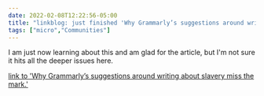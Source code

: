 ```yaml
---
date: 2022-02-08T12:22:56-05:00
title: "linkblog: just finished 'Why Grammarly’s suggestions around writing about slavery miss the mark.'"
tags: ["micro","Communities"]
---
```

I am just now learning about this and am glad for the article, but I'm not sure it hits all the deeper issues here.
 
[link to 'Why Grammarly’s suggestions around writing about slavery miss the mark.'](https://slate.com/technology/2022/02/grammarly-slavery-language-suggestions.html?via=rss)
